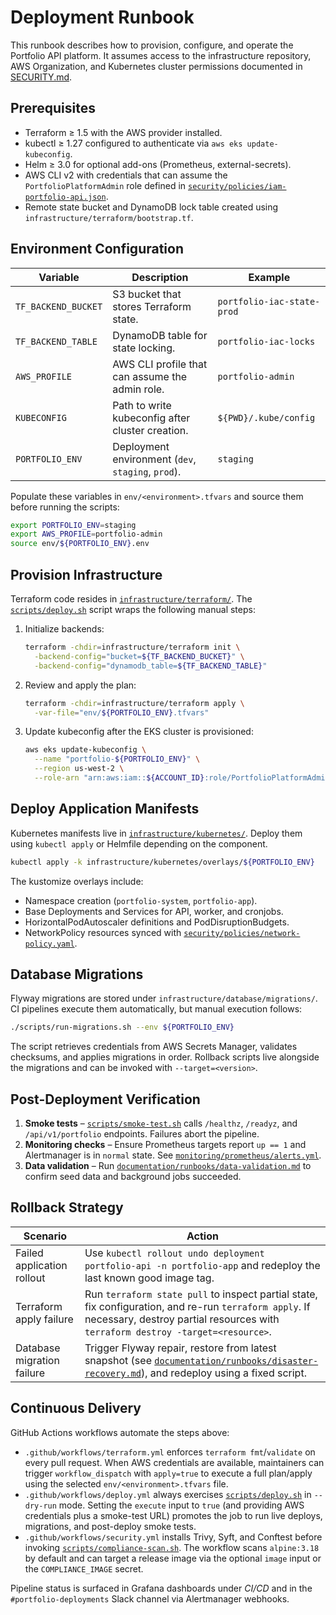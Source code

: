# Deployment Runbook

This runbook describes how to provision, configure, and operate the Portfolio API platform. It assumes access to the infrastructure repository, AWS Organization, and Kubernetes cluster permissions documented in [SECURITY.md](./SECURITY.md#access-controls).

## Prerequisites

- Terraform ≥ 1.5 with the AWS provider installed.
- kubectl ≥ 1.27 configured to authenticate via `aws eks update-kubeconfig`.
- Helm ≥ 3.0 for optional add-ons (Prometheus, external-secrets).
- AWS CLI v2 with credentials that can assume the `PortfolioPlatformAdmin` role defined in [`security/policies/iam-portfolio-api.json`](./security/policies/iam-portfolio-api.json).
- Remote state bucket and DynamoDB lock table created using `infrastructure/terraform/bootstrap.tf`.

## Environment Configuration

| Variable | Description | Example |
| --- | --- | --- |
| `TF_BACKEND_BUCKET` | S3 bucket that stores Terraform state. | `portfolio-iac-state-prod` |
| `TF_BACKEND_TABLE` | DynamoDB table for state locking. | `portfolio-iac-locks` |
| `AWS_PROFILE` | AWS CLI profile that can assume the admin role. | `portfolio-admin` |
| `KUBECONFIG` | Path to write kubeconfig after cluster creation. | `${PWD}/.kube/config` |
| `PORTFOLIO_ENV` | Deployment environment (`dev`, `staging`, `prod`). | `staging` |

Populate these variables in `env/<environment>.tfvars` and source them before running the scripts:

```bash
export PORTFOLIO_ENV=staging
export AWS_PROFILE=portfolio-admin
source env/${PORTFOLIO_ENV}.env
```

## Provision Infrastructure

Terraform code resides in [`infrastructure/terraform/`](./infrastructure/terraform/). The [`scripts/deploy.sh`](./scripts/deploy.sh) script wraps the following manual steps:

1. Initialize backends:
   ```bash
   terraform -chdir=infrastructure/terraform init \
     -backend-config="bucket=${TF_BACKEND_BUCKET}" \
     -backend-config="dynamodb_table=${TF_BACKEND_TABLE}"
   ```
2. Review and apply the plan:
   ```bash
   terraform -chdir=infrastructure/terraform apply \
     -var-file="env/${PORTFOLIO_ENV}.tfvars"
   ```
3. Update kubeconfig after the EKS cluster is provisioned:
   ```bash
   aws eks update-kubeconfig \
     --name "portfolio-${PORTFOLIO_ENV}" \
     --region us-west-2 \
     --role-arn "arn:aws:iam::${ACCOUNT_ID}:role/PortfolioPlatformAdmin"
   ```

## Deploy Application Manifests

Kubernetes manifests live in [`infrastructure/kubernetes/`](./infrastructure/kubernetes/). Deploy them using `kubectl apply` or Helmfile depending on the component.

```bash
kubectl apply -k infrastructure/kubernetes/overlays/${PORTFOLIO_ENV}
```

The kustomize overlays include:

- Namespace creation (`portfolio-system`, `portfolio-app`).
- Base Deployments and Services for API, worker, and cronjobs.
- HorizontalPodAutoscaler definitions and PodDisruptionBudgets.
- NetworkPolicy resources synced with [`security/policies/network-policy.yaml`](./security/policies/network-policy.yaml).

## Database Migrations

Flyway migrations are stored under `infrastructure/database/migrations/`. CI pipelines execute them automatically, but manual execution follows:

```bash
./scripts/run-migrations.sh --env ${PORTFOLIO_ENV}
```

The script retrieves credentials from AWS Secrets Manager, validates checksums, and applies migrations in order. Rollback scripts live alongside the migrations and can be invoked with `--target=<version>`.

## Post-Deployment Verification

1. **Smoke tests** – [`scripts/smoke-test.sh`](./scripts/smoke-test.sh) calls `/healthz`, `/readyz`, and `/api/v1/portfolio` endpoints. Failures abort the pipeline.
2. **Monitoring checks** – Ensure Prometheus targets report `up == 1` and Alertmanager is in `normal` state. See [`monitoring/prometheus/alerts.yml`](./monitoring/prometheus/alerts.yml).
3. **Data validation** – Run [`documentation/runbooks/data-validation.md`](./documentation/runbooks/data-validation.md) to confirm seed data and background jobs succeeded.

## Rollback Strategy

| Scenario | Action |
| --- | --- |
| Failed application rollout | Use `kubectl rollout undo deployment portfolio-api -n portfolio-app` and redeploy the last known good image tag. |
| Terraform apply failure | Run `terraform state pull` to inspect partial state, fix configuration, and re-run `terraform apply`. If necessary, destroy partial resources with `terraform destroy -target=<resource>`. |
| Database migration failure | Trigger Flyway repair, restore from latest snapshot (see [`documentation/runbooks/disaster-recovery.md`](./documentation/runbooks/disaster-recovery.md)), and redeploy using a fixed script. |

## Continuous Delivery

GitHub Actions workflows automate the steps above:

- `.github/workflows/terraform.yml` enforces `terraform fmt`/`validate` on every pull request. When AWS credentials are available, maintainers can trigger `workflow_dispatch` with `apply=true` to execute a full plan/apply using the selected `env/<environment>.tfvars` file.
- `.github/workflows/deploy.yml` always exercises [`scripts/deploy.sh`](./scripts/deploy.sh) in `--dry-run` mode. Setting the `execute` input to `true` (and providing AWS credentials plus a smoke-test URL) promotes the job to run live deploys, migrations, and post-deploy smoke tests.
- `.github/workflows/security.yml` installs Trivy, Syft, and Conftest before invoking [`scripts/compliance-scan.sh`](./scripts/compliance-scan.sh). The workflow scans `alpine:3.18` by default and can target a release image via the optional `image` input or the `COMPLIANCE_IMAGE` secret.

Pipeline status is surfaced in Grafana dashboards under *CI/CD* and in the `#portfolio-deployments` Slack channel via Alertmanager webhooks.

